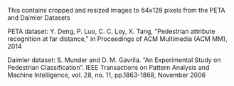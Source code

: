 This contains cropped and resized images to 64x128 pixels from the PETA and Daimler Datasets

PETA dataset:
Y. Deng, P. Luo, C. C. Loy, X. Tang, "Pedestrian attribute recognition at far distance," in Proceedings of ACM Multimedia (ACM MM), 2014

Daimler dataset:
S. Munder and D. M. Gavrila. “An Experimental Study on Pedestrian Classification”. IEEE Transactions on Pattern Analysis and Machine Intelligence, vol. 28, no. 11, pp.1863-1868, November 2006

